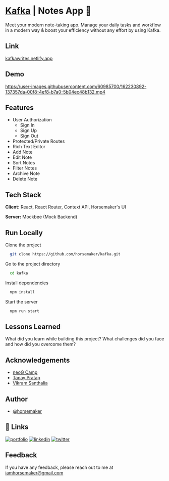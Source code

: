 
# [Kafka](https://kafkawrites.netlify.app/) | Notes App 📝

Meet your modern note-taking app. Manage your daily tasks and workflow in a modern way & boost your efficiency without any effort by using Kafka.

## Link

[kafkawrites.netlify.app](https://kafkawrites.netlify.app/)

## Demo

https://user-images.githubusercontent.com/60985700/162230892-137357da-00f8-4ef8-b7a0-5b04ec48b132.mp4

## Features

- User Authorization
    - Sign In
    - Sign Up
    - Sign Out
- Protected/Private Routes
- Rich Text Editor
- Add Note
- Edit Note
- Sort Notes
- Filter Notes
- Archive Note
- Delete Note

## Tech Stack

**Client:** React, React Router, Context API, Horsemaker's UI

**Server:** Mockbee (Mock Backend)


## Run Locally

Clone the project

```bash
  git clone https://github.com/horsemaker/kafka.git
```

Go to the project directory

```bash
  cd kafka
```

Install dependencies

```bash
  npm install
```

Start the server

```bash
  npm run start
```


## Lessons Learned

What did you learn while building this project? What challenges did you face and how did you overcome them?


## Acknowledgements

 - [neoG Camp](https://neog.camp/)
 - [Tanay Pratap](https://twitter.com/tanaypratap)
 - [Vikram Santhalia](https://twitter.com/VikramSanthalia)


## Author

- [@horsemaker](https://github.com/horsemaker)


## 🔗 Links
[![portfolio](https://img.shields.io/badge/my_portfolio-000?style=for-the-badge&logo=ko-fi&logoColor=white)](https://ghodekaryash.netlify.app/)
[![linkedin](https://img.shields.io/badge/linkedin-0A66C2?style=for-the-badge&logo=linkedin&logoColor=white)](https://www.linkedin.com/in/yashghodekar/)
[![twitter](https://img.shields.io/badge/twitter-1DA1F2?style=for-the-badge&logo=twitter&logoColor=white)](https://twitter.com/horsemaker_)


## Feedback

If you have any feedback, please reach out to me at iamhorsemaker@gmail.com


